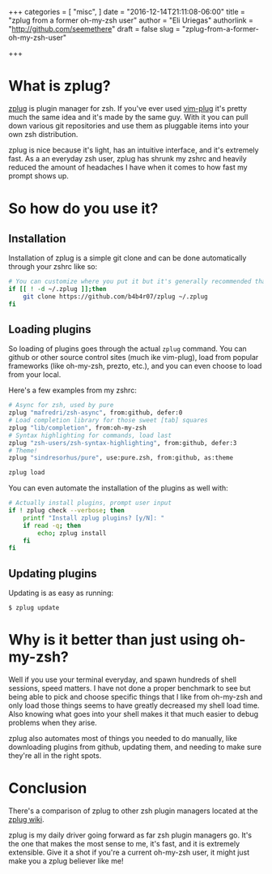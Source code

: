 +++
categories = [
  "misc",
]
date = "2016-12-14T21:11:08-06:00"
title = "zplug from a former oh-my-zsh user"
author = "Eli Uriegas"
authorlink = "http://github.com/seemethere"
draft = false
slug = "zplug-from-a-former-oh-my-zsh-user"

+++

# What is zplug?

[zplug](https://github.com/zplug/zplug) is plugin manager for zsh. 
If you've ever used [vim-plug](https://github.com/junegunn/vim-plug) it's 
pretty much the same idea and it's made by the same guy. With it you can 
pull down various git repositories and use them as pluggable items into your
own zsh distribution.

zplug is nice because it's light, has an intuitive interface, and it's 
extremely fast. As a an everyday zsh user, zplug has shrunk my zshrc and 
heavily reduced the amount of headaches I have when it comes to how fast 
my prompt shows up.

# So how do you use it?

## Installation
Installation of zplug is a simple git clone and can be done automatically 
through your zshrc like so:

```zsh
# You can customize where you put it but it's generally recommended that you put in $HOME/.zplug
if [[ ! -d ~/.zplug ]];then
    git clone https://github.com/b4b4r07/zplug ~/.zplug
fi
```

## Loading plugins
So loading of plugins goes through the actual `zplug` command. You can 
github or other source control sites (much ike vim-plug), load from popular 
frameworks (like oh-my-zsh, prezto, etc.), and you can even choose to load 
from your local.

Here's a few examples from my zshrc:
```zsh
# Async for zsh, used by pure
zplug "mafredri/zsh-async", from:github, defer:0
# Load completion library for those sweet [tab] squares
zplug "lib/completion", from:oh-my-zsh
# Syntax highlighting for commands, load last
zplug "zsh-users/zsh-syntax-highlighting", from:github, defer:3
# Theme!
zplug "sindresorhus/pure", use:pure.zsh, from:github, as:theme

zplug load
```

You can even automate the installation of the plugins as well with:
```zsh
# Actually install plugins, prompt user input
if ! zplug check --verbose; then
    printf "Install zplug plugins? [y/N]: "
    if read -q; then
        echo; zplug install
    fi
fi
```

## Updating plugins
Updating is as easy as running:
```
$ zplug update
```

# Why is it better than just using oh-my-zsh?
Well if you use your terminal everyday, and spawn hundreds of shell 
sessions, speed matters. I have not done a proper benchmark to see 
but being able to pick and choose specific things that I like from 
oh-my-zsh and only load those things seems to have greatly decreased 
my shell load time. Also knowing what goes into your shell makes it 
that much easier to debug problems when they arise.

zplug also automates most of things you needed to do manually, like 
downloading plugins from github, updating them, and needing to make 
sure they're all in the right spots.

# Conclusion
There's a comparison of zplug to other zsh plugin managers located at 
the [zplug wiki](https://github.com/zplug/zplug/wiki/Migration).

zplug is my daily driver going forward as far zsh plugin managers go. 
It's the one that makes the most sense to me, it's fast, and it is 
extremely extensible. Give it a shot if you're a current oh-my-zsh user, 
it might just make you a zplug believer like me!
